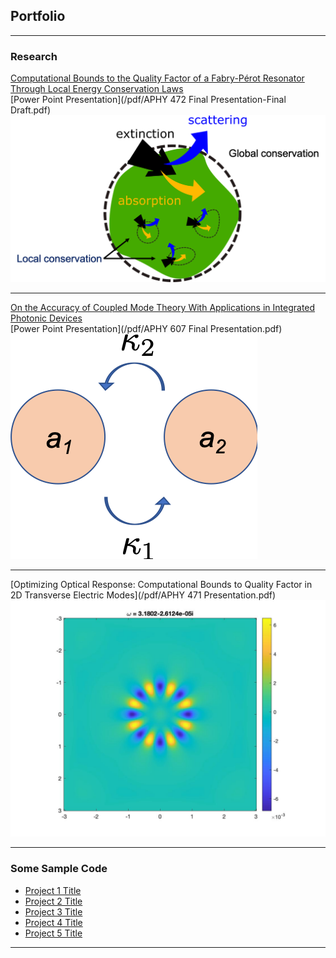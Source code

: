 ## Portfolio

---

### Research 

[Computational Bounds to the Quality Factor of a Fabry-Pérot Resonator Through Local Energy Conservation Laws](/pdf/APHY_472_Final_Report.pdf)
<br>
[Power Point Presentation](/pdf/APHY 472 Final Presentation-Final Draft.pdf)
<img src="images/Conservation laws.png?raw=true"/>

---
[On the Accuracy of Coupled Mode Theory With Applications in Integrated Photonic Devices](/pdf/APHY_607_Final_Report.pdf)
<br>
[Power Point Presentation](/pdf/APHY 607 Final Presentation.pdf)
<img src="images/coupled_resonators.png?raw=true"/>

---
[Optimizing Optical Response: Computational Bounds to Quality Factor in 2D Transverse Electric Modes](/pdf/APHY 471 Presentation.pdf)
<img src="images/high_Q_mode.jpg?raw=true"/>

---
### Some Sample Code

- [Project 1 Title](http://example.com/)
- [Project 2 Title](http://example.com/)
- [Project 3 Title](http://example.com/)
- [Project 4 Title](http://example.com/)
- [Project 5 Title](http://example.com/)

---

<p style="font-size:11px"></p>
<!-- Remove above link if you don't want to attibute -->
